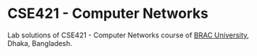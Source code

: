 # CSE421 - Computer Networks

Lab solutions of CSE421 - Computer Networks course of [BRAC University,](https://www.bracu.ac.bd/) Dhaka, Bangladesh.
